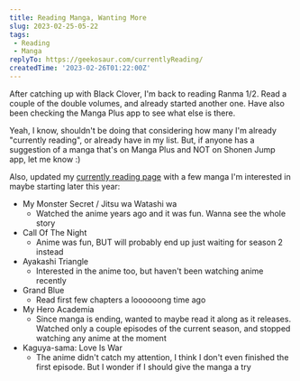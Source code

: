```yaml
---
title: Reading Manga, Wanting More
slug: 2023-02-25-05-22
tags:
 - Reading
 - Manga
replyTo: https://geekosaur.com/currentlyReading/
createdTime: '2023-02-26T01:22:00Z'
---
```


After catching up with Black Clover, I'm back to reading Ranma 1/2. Read a couple of the double volumes, and already started another one. Have also been checking the Manga Plus app to see what else is there. 

Yeah, I know, shouldn't be doing that considering how many I'm already "currently reading", or already have in my list. But, if anyone has a suggestion of a manga that's on Manga Plus and NOT on Shonen Jump app, let me know :)

Also, updated my [currently reading page](https://geekosaur.com/currentlyReading/) with a few manga I'm interested in maybe starting later this year:

- My Monster Secret / Jitsu wa Watashi wa
	- Watched the anime years ago and it was fun. Wanna see the whole story
- Call Of The Night
	- Anime was fun, BUT will probably end up just waiting for season 2 instead
- Ayakashi Triangle
	- Interested in the anime too, but haven't been watching anime recently
- Grand Blue
	- Read first few chapters a loooooong time ago
- My Hero Academia
	- Since manga is ending, wanted to maybe read it along as it releases. Watched only a couple episodes of the current season, and stopped watching any anime at the moment
- Kaguya-sama: Love Is War
	- The anime didn't catch my attention, I think I don't even finished the first episode. But I wonder if I should give the manga a try